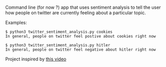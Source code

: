Command line (for now ?) app that uses sentiment analysis to tell the user how people on twitter are currently feeling about a particular topic.

Examples:

```
$ python3 twitter_sentiment_analysis.py cookies
In general, people on twitter feel postive about cookies right now
```

```
$ python3 twitter_sentiment_analysis.py hitler
In general, people on twitter feel negative about hitler right now
```

Project inspired by [this video](https://youtu.be/o_OZdbCzHUA)
